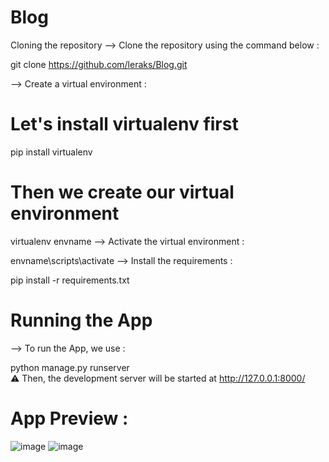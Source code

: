 # Blog
Cloning the repository
--> Clone the repository using the command below :

git clone https://github.com/leraks/Blog.git


--> Create a virtual environment :

# Let's install virtualenv first
pip install virtualenv

# Then we create our virtual environment
virtualenv envname
--> Activate the virtual environment :

envname\scripts\activate
--> Install the requirements :

pip install -r requirements.txt

# Running the App
--> To run the App, we use :

python manage.py runserver <br>
⚠ Then, the development server will be started at http://127.0.0.1:8000/

# App Preview :
![image](https://user-images.githubusercontent.com/67760549/173026117-b04cb8e1-c1c4-4822-8eee-433d9ad2f79a.png)
![image](https://user-images.githubusercontent.com/67760549/173026672-1522cd56-3dba-4828-8497-8b81d6ace0e5.png)
